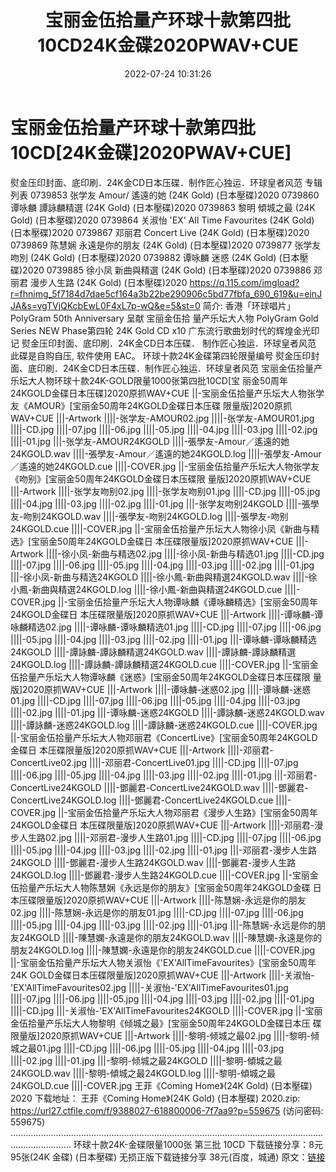 ﻿---
title: 宝丽金伍拾量产环球十款第四批10CD24K金碟2020PWAV+CUE
date: 2022-07-24 10:31:26
categories: WAV车载音乐、镜像
tags: 华语中文
---
# 宝丽金伍拾量产环球十款第四批10CD[24K金碟]2020PWAV+CUE]

熨金压印封面、底印刷．24K金CD日本压碟．制作匠心独运．环球皇者风范
专辑列表
0739853 张学友 Amour/ 遙遠的她 (24K Gold)
(日本壓碟)2020
0739860 谭咏麟 譚詠麟精選 (24K Gold) (日本壓碟)2020
0739863 黎明 傾城之最 (24K Gold) (日本壓碟)2020
0739864 关淑怡 'EX' All Time Favourites (24K Gold)
(日本壓碟)2020
0739867 邓丽君 Concert Live (24K Gold)
(日本壓碟)2020
0739869 陈慧娴 永遠是你的朋友 (24K Gold) (日本壓碟)2020
0739877 张学友 吻別 (24K Gold) (日本壓碟)2020
0739882 谭咏麟 迷惑 (24K Gold) (日本壓碟)2020
0739885 徐小凤 新曲與精選 (24K Gold) (日本壓碟)2020
0739886 邓丽君 漫步人生路 (24K Gold) (日本壓碟)2020
https://q.115.com/imgload?r=fhnimg_5f7184d7dae5cf164a3b22be290906c5bd77fbfa_690_619&u=einJJA&s=vgTVjQKcbEwL0F4xL7p-wQ&e=5&st=0
简介:
香港「环球唱片」
PolyGram 50th
Anniversary 呈献
宝丽金伍拾
量产乐坛大人物
PolyGram Gold
Series
NEW Phase第四轮 24K Gold
CD x10
广东流行歌曲划时代的辉煌金光印记
熨金压印封面、底印刷．24K金CD日本压碟．
制作匠心独运．环球皇者风范
此碟是自购自压, 软件使用
EAC。
环球十款24K金碟第四轮限量编号
熨金压印封面、底印刷．24K金CD日本压碟．制作匠心独运．环球皇者风范
宝丽金伍拾量产乐坛大人物环球十款24K-GOLD限量1000张第四批10CD[宝
丽金50周年24KGOLD金碟日本压碟]2020原抓WAV+CUE
||-宝丽金伍拾量产乐坛大人物张学友《AMOUR》[宝丽金50周年24KGOLD金碟日本压碟
限量版]2020原抓WAV+CUE
|||-Artwork
||||-张学友-AMOUR02.jpg
||||-张学友-AMOUR01.jpg
||||-CD.jpg
||||-07.jpg
||||-06.jpg
||||-05.jpg
||||-04.jpg
||||-03.jpg
||||-02.jpg
||||-01.jpg
|||-张学友-AMOUR24KGOLD
||||-張學友-Amour／遙遠的她24KGOLD.wav
||||-張學友-Amour／遙遠的她24KGOLD.log
||||-張學友-Amour／遙遠的她24KGOLD.cue
||||-COVER.jpg
||-宝丽金伍拾量产乐坛大人物张学友《吻别》[宝丽金50周年24KGOLD金碟日本压碟限
量版]2020原抓WAV+CUE
|||-Artwork
||||-张学友吻别02.jpg
||||-张学友吻别01.jpg
||||-CD.jpg
||||-05.jpg
||||-04.jpg
||||-03.jpg
||||-02.jpg
||||-01.jpg
|||-张学友吻别24KGOLD
||||-張學友-吻别24KGOLD.wav
||||-張學友-吻别24KGOLD.log
||||-張學友-吻别24KGOLD.cue
||||-COVER.jpg
||-宝丽金伍拾量产乐坛大人物徐小凤《新曲与精选》[宝丽金50周年24KGOLD金碟日
本压碟限量版]2020原抓WAV+CUE
|||-Artwork
||||-徐小凤-新曲与精选02.jpg
||||-徐小凤-新曲与精选01.jpg
||||-CD.jpg
||||-07.jpg
||||-06.jpg
||||-05.jpg
||||-04.jpg
||||-03.jpg
||||-02.jpg
||||-01.jpg
|||-徐小凤-新曲与精选24KGOLD
||||-徐小鳳-新曲與精選24KGOLD.wav
||||-徐小鳳-新曲與精選24KGOLD.log
||||-徐小鳳-新曲與精選24KGOLD.cue
||||-COVER.jpg
||-宝丽金伍拾量产乐坛大人物谭咏麟《谭咏麟精选》[宝丽金50周年24KGOLD金碟日
本压碟限量版]2020原抓WAV+CUE
|||-Artwork
||||-谭咏麟-谭咏麟精选02.jpg
||||-谭咏麟-谭咏麟精选01.jpg
||||-CD.jpg
||||-07.jpg
||||-06.jpg
||||-05.jpg
||||-04.jpg
||||-03.jpg
||||-02.jpg
||||-01.jpg
|||-谭咏麟-谭咏麟精选24KGOLD
||||-譚詠麟-譚詠麟精選24KGOLD.wav
||||-譚詠麟-譚詠麟精選24KGOLD.log
||||-譚詠麟-譚詠麟精選24KGOLD.cue
||||-COVER.jpg
||-宝丽金伍拾量产乐坛大人物谭咏麟《迷惑》[宝丽金50周年24KGOLD金碟日本压碟限
量版]2020原抓WAV+CUE
|||-Artwork
||||-谭咏麟-迷惑02.jpg
||||-谭咏麟-迷惑01.jpg
||||-CD.jpg
||||-07.jpg
||||-06.jpg
||||-05.jpg
||||-04.jpg
||||-03.jpg
||||-02.jpg
||||-01.jpg
|||-谭咏麟-迷惑24KGOLD
||||-譚詠麟-迷惑24KGOLD.wav
||||-譚詠麟-迷惑24KGOLD.log
||||-譚詠麟-迷惑24KGOLD.cue
||||-COVER.jpg
||-宝丽金伍拾量产乐坛大人物邓丽君《ConcertLive》[宝丽金50周年24KGOLD金碟日
本压碟限量版]2020原抓WAV+CUE
|||-Artwork
||||-邓丽君-ConcertLive02.jpg
||||-邓丽君-ConcertLive01.jpg
||||-CD.jpg
||||-07.jpg
||||-06.jpg
||||-05.jpg
||||-04.jpg
||||-03.jpg
||||-02.jpg
||||-01.jpg
|||-邓丽君-ConcertLive24KGOLD
||||-鄧麗君-ConcertLive24KGOLD.wav
||||-鄧麗君-ConcertLive24KGOLD.log
||||-鄧麗君-ConcertLive24KGOLD.cue
||||-COVER.jpg
||-宝丽金伍拾量产乐坛大人物邓丽君《漫步人生路》[宝丽金50周年24KGOLD金碟日
本压碟限量版]2020原抓WAV+CUE
|||-Artwork
||||-邓丽君-漫步人生路02.jpg
||||-邓丽君-漫步人生路01.jpg
||||-CD.jpg
||||-07.jpg
||||-06.jpg
||||-05.jpg
||||-04.jpg
||||-03.jpg
||||-02.jpg
||||-01.jpg
|||-邓丽君-漫步人生路24KGOLD
||||-鄧麗君-漫步人生路24KGOLD.wav
||||-鄧麗君-漫步人生路24KGOLD.log
||||-鄧麗君-漫步人生路24KGOLD.cue
||||-COVER.jpg
||-宝丽金伍拾量产乐坛大人物陈慧娴《永远是你的朋友》[宝丽金50周年24KGOLD金碟
日本压碟限量版]2020原抓WAV+CUE
|||-Artwork
||||-陈慧娴-永远是你的朋友02.jpg
||||-陈慧娴-永远是你的朋友01.jpg
||||-CD.jpg
||||-07.jpg
||||-06.jpg
||||-05.jpg
||||-04.jpg
||||-03.jpg
||||-02.jpg
||||-01.jpg
|||-陈慧娴-永远是你的朋友24KGOLD
||||-陳慧嫻-永遠是你的朋友24KGOLD.wav
||||-陳慧嫻-永遠是你的朋友24KGOLD.log
||||-陳慧嫻-永遠是你的朋友24KGOLD.cue
||||-COVER.jpg
||-宝丽金伍拾量产乐坛大人物关淑怡《'EX'AllTimeFavourites》[宝丽金50周年24K
GOLD金碟日本压碟限量版]2020原抓WAV+CUE
|||-Artwork
||||-关淑怡-'EX'AllTimeFavourites02.jpg
||||-关淑怡-'EX'AllTimeFavourites01.jpg
||||-07.jpg
||||-06.jpg
||||-05.jpg
||||-04.jpg
||||-03.jpg
||||-02.jpg
||||-01.jpg
||||-CD.jpg
|||-关淑怡-'EX'AllTimeFavourites24KGOLD
||||-COVER.jpg
||-宝丽金伍拾量产乐坛大人物黎明《倾城之最》[宝丽金50周年24KGOLD金碟日本压
碟限量版]2020原抓WAV+CUE
|||-Artwork
||||-黎明-倾城之最02.jpg
||||-黎明-倾城之最01.jpg
||||-CD.jpg
||||-06.jpg
||||-05.jpg
||||-04.jpg
||||-03.jpg
||||-02.jpg
||||-01.jpg
|||-黎明-倾城之最24KGOLD
||||-黎明-傾城之最24KGOLD.wav
||||-黎明-傾城之最24KGOLD.log
||||-黎明-傾城之最24KGOLD.cue
||||-COVER.jpg
王菲《Coming Home》(24K Gold) (日本壓碟)
2020
下载地址：
王菲《Coming
Home》(24K Gold) (日本壓碟) 2020.zip: https://url27.ctfile.com/f/9388027-618800006-7f7aa9?p=559675
(访问密码:
559675)
....................................................................................................................................................
环球十款24K-金碟限量1000张 第三批 10CD
下载链接分享：8元
95张(24K 金碟)
(日本壓碟) 无损正版下载链接分享 38元(百度，城通)
原文：[链接](https://blog.sina.com.cn/s/blog_1647c7e7601030yj4.html)